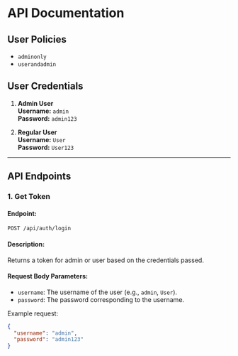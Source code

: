 # API Documentation

## User Policies
- `adminonly`
- `userandadmin`

## User Credentials

1. **Admin User**  
   **Username:** `admin`  
   **Password:** `admin123`

2. **Regular User**  
   **Username:** `User`  
   **Password:** `User123`

---

## API Endpoints

### 1. Get Token

#### Endpoint:
`POST /api/auth/login`

#### Description:
Returns a token for admin or user based on the credentials passed.

#### Request Body Parameters:
- `username`: The username of the user (e.g., `admin`, `User`).
- `password`: The password corresponding to the username.

Example request:

```json
{
  "username": "admin",
  "password": "admin123"
}


